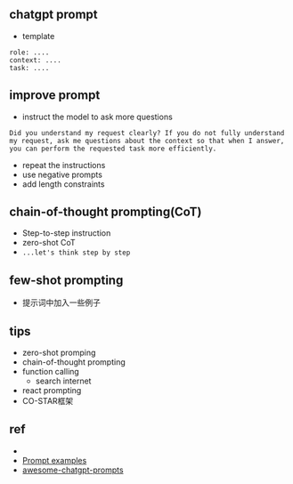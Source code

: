 ## chatgpt prompt
+ template
```
role: ....
context: ....
task: ....
```
## improve prompt
+ instruct the model to ask more questions

`Did you understand my request clearly? If you do not fully understand my request,
ask me questions about the context so that when I answer, you can
perform the requested task more efficiently.`

+ repeat the instructions
+ use negative prompts
+ add length constraints

## chain-of-thought prompting(CoT)
+ Step-to-step instruction
+ zero-shot CoT
+ `...let's think step by step`

## few-shot prompting
+ 提示词中加入一些例子



## tips

+ zero-shot promping
+ chain-of-thought prompting
+ function calling
    + search internet
+ react prompting
+ CO-STAR框架

## ref
+ [](https://github.com/Tang-Lab-super/ChatGPT-prompt)
+ [Prompt examples](https://platform.openai.com/docs/examples)
+ [awesome-chatgpt-prompts](https://github.com/f/awesome-chatgpt-prompts)